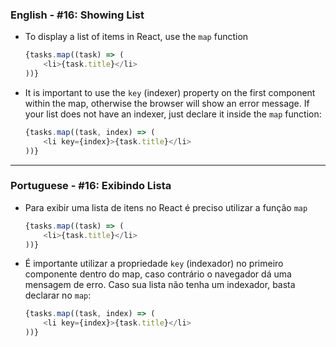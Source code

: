### English - #16: Showing List
- To display a list of items in React, use the `map` function
    ```js
    {tasks.map((task) => (
        <li>{task.title}</li>
    ))}
    ```
- It is important to use the `key` (indexer) property on the first component within the map, otherwise the browser will show an error message. If your list does not have an indexer, just declare it inside the `map` function:
    ```js
    {tasks.map((task, index) => (
        <li key={index}>{task.title}</li>
    ))}
    ```

***

### Portuguese - #16: Exibindo Lista
- Para exibir uma lista de itens no React é preciso utilizar a função `map`
    ```js
    {tasks.map((task) => (
        <li>{task.title}</li>
    ))}
    ```
- É importante utilizar a propriedade `key` (indexador) no primeiro componente dentro do map, caso contrário o navegador dá uma mensagem de erro. Caso sua lista não tenha um indexador, basta declarar no `map`:
    ```js
    {tasks.map((task, index) => (
        <li key={index}>{task.title}</li>
    ))}
    ```